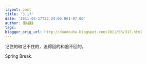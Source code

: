```yaml
---
layout: post
title: '3.17'
date: '2011-03-17T22:24:00.001-07:00'
author: 黑糊糊
tags: 
blogger_orig_url: http://doudouhu.blogspot.com/2011/03/317.html
---
```


记住的和记不住的，追得回的和追不回的。

Spring Break.
